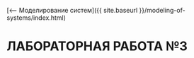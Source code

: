 [⟵ Моделирование систем]({{ site.baseurl }}/modeling-of-systems/index.html)

# **ЛАБОРАТОРНАЯ РАБОТА №3**
